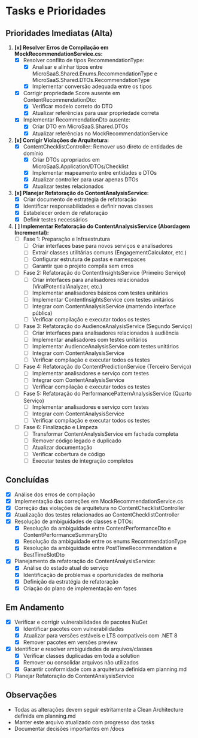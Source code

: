 # Tasks e Prioridades

## Prioridades Imediatas (Alta)

1. **[x] Resolver Erros de Compilação em MockRecommendationService.cs:**
    - [x] Resolver conflito de tipos RecommendationType:
        - [x] Analisar e alinhar tipos entre MicroSaaS.Shared.Enums.RecommendationType e MicroSaaS.Shared.DTOs.RecommendationType
        - [x] Implementar conversão adequada entre os tipos
    - [x] Corrigir propriedade Score ausente em ContentRecommendationDto:
        - [x] Verificar modelo correto do DTO
        - [x] Atualizar referências para usar propriedade correta
    - [x] Implementar RecommendationDto ausente:
        - [x] Criar DTO em MicroSaaS.Shared.DTOs
        - [x] Atualizar referências no MockRecommendationService

2. **[x] Corrigir Violações de Arquitetura:**
    - [x] ContentChecklistController: Remover uso direto de entidades de domínio
        - [x] Criar DTOs apropriados em MicroSaaS.Application/DTOs/Checklist
        - [x] Implementar mapeamento entre entidades e DTOs
        - [x] Atualizar controller para usar apenas DTOs
        - [x] Atualizar testes relacionados

3. **[x] Planejar Refatoração do ContentAnalysisService:**
    - [x] Criar documento de estratégia de refatoração
    - [x] Identificar responsabilidades e definir novas classes
    - [x] Estabelecer ordem de refatoração
    - [x] Definir testes necessários

4. **[ ] Implementar Refatoração do ContentAnalysisService (Abordagem Incremental):**
    - [ ] Fase 1: Preparação e Infraestrutura
      - [ ] Criar interfaces base para novos serviços e analisadores
      - [ ] Extrair classes utilitárias comuns (EngagementCalculator, etc.)
      - [ ] Configurar estrutura de pastas e namespaces
      - [ ] Garantir que o projeto compila sem erros

    - [ ] Fase 2: Refatoração do ContentInsightsService (Primeiro Serviço)
      - [ ] Criar interfaces para analisadores relacionados (ViralPotentialAnalyzer, etc.)
      - [ ] Implementar analisadores básicos com testes unitários
      - [ ] Implementar ContentInsightsService com testes unitários
      - [ ] Integrar com ContentAnalysisService (mantendo interface pública)
      - [ ] Verificar compilação e executar todos os testes

    - [ ] Fase 3: Refatoração do AudienceAnalysisService (Segundo Serviço)
      - [ ] Criar interfaces para analisadores relacionados à audiência
      - [ ] Implementar analisadores com testes unitários
      - [ ] Implementar AudienceAnalysisService com testes unitários
      - [ ] Integrar com ContentAnalysisService
      - [ ] Verificar compilação e executar todos os testes

    - [ ] Fase 4: Refatoração do ContentPredictionService (Terceiro Serviço)
      - [ ] Implementar analisadores e serviço com testes
      - [ ] Integrar com ContentAnalysisService
      - [ ] Verificar compilação e executar todos os testes

    - [ ] Fase 5: Refatoração do PerformancePatternAnalysisService (Quarto Serviço)
      - [ ] Implementar analisadores e serviço com testes
      - [ ] Integrar com ContentAnalysisService
      - [ ] Verificar compilação e executar todos os testes

    - [ ] Fase 6: Finalização e Limpeza
      - [ ] Transformar ContentAnalysisService em fachada completa
      - [ ] Remover código legado e duplicado
      - [ ] Atualizar documentação
      - [ ] Verificar cobertura de código
      - [ ] Executar testes de integração completos

## Concluídas
- [x] Análise dos erros de compilação
- [x] Implementação das correções em MockRecommendationService.cs
- [x] Correção das violações de arquitetura no ContentChecklistController
- [x] Atualização dos testes relacionados ao ContentChecklistController
- [x] Resolução de ambiguidades de classes e DTOs:
  - [x] Resolução da ambiguidade entre ContentPerformanceDto e ContentPerformanceSummaryDto
  - [x] Resolução da ambiguidade entre os enums RecommendationType
  - [x] Resolução da ambiguidade entre PostTimeRecommendation e BestTimeSlotDto
- [x] Planejamento da refatoração do ContentAnalysisService:
  - [x] Análise do estado atual do serviço
  - [x] Identificação de problemas e oportunidades de melhoria
  - [x] Definição da estratégia de refatoração
  - [x] Criação do plano de implementação em fases

## Em Andamento
- [x] Verificar e corrigir vulnerabilidades de pacotes NuGet
  - [x] Identificar pacotes com vulnerabilidades
  - [x] Atualizar para versões estáveis e LTS compatíveis com .NET 8
  - [x] Remover pacotes em versões preview
- [x] Identificar e resolver ambiguidades de arquivos/classes
  - [x] Verificar classes duplicadas em toda a solution
  - [x] Remover ou consolidar arquivos não utilizados
  - [x] Garantir conformidade com a arquitetura definida em planning.md
- [ ] Planejar Refatoração do ContentAnalysisService

## Observações
- Todas as alterações devem seguir estritamente a Clean Architecture definida em planning.md
- Manter este arquivo atualizado com progresso das tasks
- Documentar decisões importantes em /docs
